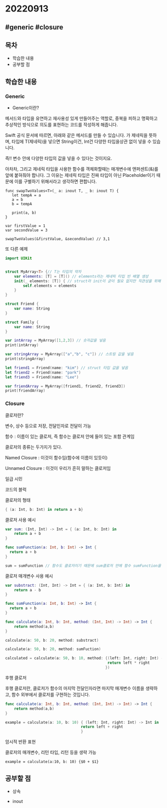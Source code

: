 # 20220913

## #generic #closure 

## 목차

- 학습한 내용
- 공부할 점

## 학습한 내용

### Generic

- Generic이란?

 메서드와 타입을 유연하고 재사용성 있게 만들어주는 역할로, 중복을 피하고 명확하고 추상적인 방식으로 의도를 표현하는 코드를 작성하게 해줍니다.

Swift 공식 문서에 따르면, 아래와 같은 메서드를 만들 수 있습니다. <T>가 제네릭을 뜻하며, 타입에 T(제네릭)을 넣으면 String이건, Int건 다양한 타입을상관 없이 넣을 수 있습니다. 

즉!! 변수 안에 다양한 타입의 값을 넣을 수 있다는 것이지요.



아차차, 그리고 제네릭 타입을 사용한 함수를 객체화할때는 매개변수에 앤퍼센트(&)를 앞에 붙혀줘야 합니다. 그 이유는 제네릭 타입은 진짜 타입이 아닌 Placeholder이기 때문에 이를 구별하기 위해서라고 생각하면 편합니다.



``` swi
func swapTwoValues<T>(_ a: inout T, _ b: inout T) {
   let tempA = a
   a = b
   b = tempA
   
   print(a, b)
}

var firstValue = 1
var secondValue = 3 

swapTwoValues(&firstValue, &secondValue) // 3,1
```



또 다른 예제 

``` swift
import UIKit


struct MyArray<T> {// T는 타입의 약자
    var elements: [T] = [T]() // elements라는 제네릭 타입 빈 배열 생성 
    init(_ elements: [T]) { // struct라 init이 굳이 필요 없지만 직관성을 위해 작성
        self.elements = elements
    }
}

struct Friend {
    var name: String
}

struct Family {
    var name: String
}

var intArray = MyArray([1,2,3]) // 숫자값을 넣음 
print(intArray)

var stringArray = MyArray(["a","b", "c"]) // 스트링 값을 넣음
print(stringArray)

let friend1 = Friend(name: "kim") // struct 타입 값을 넣음
let friend2 = Friend(name: "park")
let friend3 = Friend(name: "Lee")

var friendArray = MyArray([friend1, friend2, friend3])
print(friendArray)

```



### Closure

클로저란?

변수, 상수 등으로 저장, 전달인자로 전달이 가능

함수 : 이름이 있는 클로저, 즉 함수는 클로저 안에 들어 있는 포함 관계임

클로저의 종류는 두가지가 있다.

Named Closure : 이것이 함수임(함수에 이름이 있듯이)

Unnamed Closure : 이것이 우리가 흔히 말하는 클로저임

일급 시민

코드의 블럭



클로저의 형태

```swift
{ (a: Int, b: Int) in return a + b}
```



클로저 사용 예시

``` swift
var sum: (Int, Int) -> Int = { (a: Int, b: Int) in
    return a + b
}

func sumFunction(a: Int, b: Int) -> Int {
  return a + b
}

sum = sumFunction // 함수도 클로저이기 때문에 sum클로저 안에 함수 sumFunction을 넣을 수 있음

```



클로저 매개변수 사용 예시

```swift
var substract: (Int, Int) -> Int = { (a: Int, b: Int) in
    return a - b
}

func sumFunction(a: Int, b: Int) -> Int {
  return a + b
}

func calculate(a: Int, b: Int, method: (Int, Int) -> Int) -> Int {
	return method(a,b)
}

calculate(a: 50, b: 20, method: substract)

calculate(a: 50, b: 20, method: sumFuction)

calculated = calculate(a: 50, b: 10, method: {(left: Int, right: Int) -> Int
                                              return left * right
                                             })
```



후행 클로저 

후행 클로저란, 클로저가 함수의 마지막 전달인자라면 마지막 매개변수 이름을 생략하고, 함수 외부에서 클로저를 구현하는 것입니다.

```swift
func calculate(a: Int, b: Int, method: (Int, Int) -> Int) -> Int {
	return method(a,b)
}

example = calculate(a: 10, b: 10) { (left: Int, right: Int) -> Int in 
                                  return left + right
                                  }
```



암시적 반환 표현

클로저의 매개변수, 리턴 타입, 리턴 등을 생략 가능 

```swif
example = calculate(a:10, b: 10) {$0 + $1}
```



## 공부할 점

- 상속

- inout 

  

